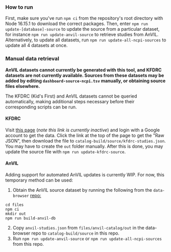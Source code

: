 ### How to run

First, make sure you've run `npm ci` from the repository's root directory with Node 16.15.1 to download the correct packages.
Then, enter `npm run update-[database]-source` to update the source from a particular dataset,
for instance `npm run update-anvil-source` to retrieve studies from AnVIL. Alternatively, to update all datasets,
run `npm run update-all-ncpi-sources` to update all 4 datasets at once.

### Manual data retrieval

**AnVIL datasets cannot currently be generated with this tool, and KFDRC datasets are not currently available. Sources from these datasets may be added by editing `dashboard-source-ncpi.tsv` manually, or obtaining source files elsewhere.**

The KFDRC (Kid's First) and AnVIL datasets cannot be queried automatically, making additional steps necessary before
their corresponding scripts can be run.

#### KFDRC

Visit [this page](https://kf-api-fhir-service.kidsfirstdrc.org/ResearchStudy?_total=accurate) (*note this link is currently inactive*) and login with a Google
account to get the data. Click the link at the top of the page to get the "Raw JSON", then download the file to
`catalog-build/source/kfdrc-studies.json`. You may have to create the `out` folder manually. After this is done, you
may update the source file with `npm run update-kfdrc-source`.

#### AnVIL

Adding support for automated AnVIL updates is currently WIP. For now, this temporary method can be used: 

1. Obtain the AnVIL source dataset by running the following from the `data-browser` [repo:](https://github.com/DataBiosphere/data-browser)
```
cd files
npm ci
mkdir out
npm run build-anvil-db
```
2. Copy `anvil-studies.json` from `files/anvil-catalog/out` in the data-browser repo to `catalog-build/source` in this repo.
3. Run `npm run update-anvil-source` or `npm run update-all-ncpi-sources` from this repo.